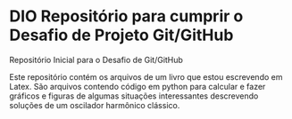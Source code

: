 # DIO Repositório para cumprir o Desafio de Projeto Git/GitHub
Repositório Inicial para o Desafio de Git/GitHub

Este repositório contém os arquivos de um livro que estou escrevendo em Latex. São arquivos contendo código em python para calcular e fazer gráficos e figuras de algumas situações interessantes descrevendo soluções de um oscilador harmônico clássico.
